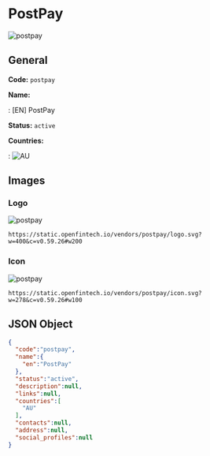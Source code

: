
# PostPay 
![postpay](https://static.openfintech.io/vendors/postpay/logo.svg?w=400&c=v0.59.26#w200)  

## General 
 
**Code:** `postpay` 
 
**Name:** 
 
:	[EN] PostPay 
 
**Status:** `active` 
 
 
**Countries:** 
 
:	![AU](https://cdnjs.cloudflare.com/ajax/libs/flag-icon-css/3.3.0/flags/4x3/au.svg#w24)  

## Images 

### Logo 
 
![postpay](https://static.openfintech.io/vendors/postpay/logo.svg?w=400&c=v0.59.26#w200)  

```
https://static.openfintech.io/vendors/postpay/logo.svg?w=400&c=v0.59.26#w200
```  

### Icon 
 
![postpay](https://static.openfintech.io/vendors/postpay/icon.svg?w=278&c=v0.59.26#w100)  

```
https://static.openfintech.io/vendors/postpay/icon.svg?w=278&c=v0.59.26#w100
```  

## JSON Object 

```json
{
  "code":"postpay",
  "name":{
    "en":"PostPay"
  },
  "status":"active",
  "description":null,
  "links":null,
  "countries":[
    "AU"
  ],
  "contacts":null,
  "address":null,
  "social_profiles":null
}
```  
